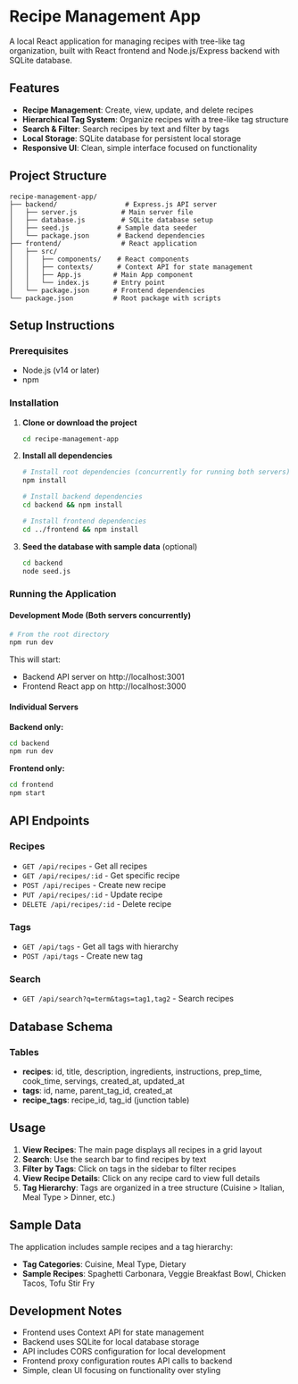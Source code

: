 # Recipe Management App

A local React application for managing recipes with tree-like tag organization, built with React frontend and Node.js/Express backend with SQLite database.

## Features

- **Recipe Management**: Create, view, update, and delete recipes
- **Hierarchical Tag System**: Organize recipes with a tree-like tag structure
- **Search & Filter**: Search recipes by text and filter by tags
- **Local Storage**: SQLite database for persistent local storage
- **Responsive UI**: Clean, simple interface focused on functionality

## Project Structure

```
recipe-management-app/
├── backend/                 # Express.js API server
│   ├── server.js           # Main server file
│   ├── database.js         # SQLite database setup
│   ├── seed.js            # Sample data seeder
│   └── package.json       # Backend dependencies
├── frontend/               # React application
│   ├── src/
│   │   ├── components/    # React components
│   │   ├── contexts/      # Context API for state management
│   │   ├── App.js        # Main App component
│   │   └── index.js      # Entry point
│   └── package.json      # Frontend dependencies
└── package.json          # Root package with scripts
```

## Setup Instructions

### Prerequisites

- Node.js (v14 or later)
- npm

### Installation

1. **Clone or download the project**
   ```bash
   cd recipe-management-app
   ```

2. **Install all dependencies**
   ```bash
   # Install root dependencies (concurrently for running both servers)
   npm install

   # Install backend dependencies
   cd backend && npm install

   # Install frontend dependencies
   cd ../frontend && npm install
   ```

3. **Seed the database with sample data** (optional)
   ```bash
   cd backend
   node seed.js
   ```

### Running the Application

#### Development Mode (Both servers concurrently)
```bash
# From the root directory
npm run dev
```

This will start:
- Backend API server on http://localhost:3001
- Frontend React app on http://localhost:3000

#### Individual Servers

**Backend only:**
```bash
cd backend
npm run dev
```

**Frontend only:**
```bash
cd frontend
npm start
```

## API Endpoints

### Recipes
- `GET /api/recipes` - Get all recipes
- `GET /api/recipes/:id` - Get specific recipe
- `POST /api/recipes` - Create new recipe
- `PUT /api/recipes/:id` - Update recipe
- `DELETE /api/recipes/:id` - Delete recipe

### Tags
- `GET /api/tags` - Get all tags with hierarchy
- `POST /api/tags` - Create new tag

### Search
- `GET /api/search?q=term&tags=tag1,tag2` - Search recipes

## Database Schema

### Tables
- **recipes**: id, title, description, ingredients, instructions, prep_time, cook_time, servings, created_at, updated_at
- **tags**: id, name, parent_tag_id, created_at
- **recipe_tags**: recipe_id, tag_id (junction table)

## Usage

1. **View Recipes**: The main page displays all recipes in a grid layout
2. **Search**: Use the search bar to find recipes by text
3. **Filter by Tags**: Click on tags in the sidebar to filter recipes
4. **View Recipe Details**: Click on any recipe card to view full details
5. **Tag Hierarchy**: Tags are organized in a tree structure (Cuisine > Italian, Meal Type > Dinner, etc.)

## Sample Data

The application includes sample recipes and a tag hierarchy:
- **Tag Categories**: Cuisine, Meal Type, Dietary
- **Sample Recipes**: Spaghetti Carbonara, Veggie Breakfast Bowl, Chicken Tacos, Tofu Stir Fry

## Development Notes

- Frontend uses Context API for state management
- Backend uses SQLite for local database storage
- API includes CORS configuration for local development
- Frontend proxy configuration routes API calls to backend
- Simple, clean UI focusing on functionality over styling